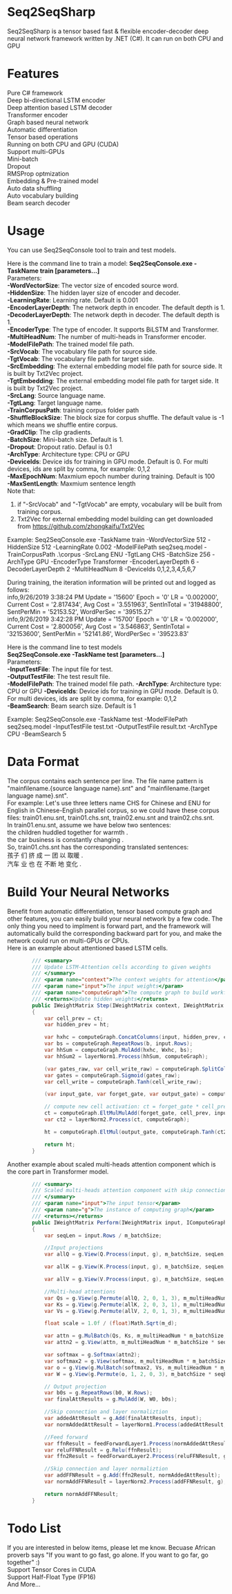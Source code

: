 ﻿# Seq2SeqSharp  
Seq2SeqSharp is a tensor based fast & flexible encoder-decoder deep neural network framework written by .NET (C#). It can run on both CPU and GPU  

# Features  
Pure C# framework   
Deep bi-directional LSTM encoder  
Deep attention based LSTM decoder  
Transformer encoder  
Graph based neural network  
Automatic differentiation  
Tensor based operations  
Running on both CPU and GPU (CUDA)  
Support multi-GPUs  
Mini-batch  
Dropout  
RMSProp optmization  
Embedding & Pre-trained model  
Auto data shuffling  
Auto vocabulary building  
Beam search decoder  

# Usage  
You can use Seq2SeqConsole tool to train and test models.  

Here is the command line to train a model:
**Seq2SeqConsole.exe -TaskName train [parameters...]**  
Parameters:  
**-WordVectorSize**: The vector size of encoded source word.  
**-HiddenSize**: The hidden layer size of encoder and decoder.    
**-LearningRate**: Learning rate. Default is 0.001  
**-EncoderLayerDepth**: The network depth in encoder. The default depth is 1.  
**-DecoderLayerDepth**: The network depth in decoder. The default depth is 1.  
**-EncoderType**: The type of encoder. It supports BiLSTM and Transformer.  
**-MultiHeadNum**: The number of multi-heads in Transformer encoder.  
**-ModelFilePath**: The trained model file path.  
**-SrcVocab**: The vocabulary file path for source side.  
**-TgtVocab**: The vocabulary file path for target side.  
**-SrcEmbedding**: The external embedding model file path for source side. It is built by Txt2Vec project.  
**-TgtEmbedding**: The external embedding model file path for target side. It is built by Txt2Vec project.  
**-SrcLang**: Source language name.  
**-TgtLang**: Target language name.  
**-TrainCorpusPath**: training corpus folder path  
**-ShuffleBlockSize**: The block size for corpus shuffle. The default value is -1 which means we shuffle entire corpus.  
**-GradClip**: The clip gradients.  
**-BatchSize**: Mini-batch size. Default is 1.  
**-Dropout**: Dropout ratio. Defaul is 0.1  
**-ArchType**: Architecture type: CPU or GPU  
**-DeviceIds**: Device ids for training in GPU mode. Default is 0. For multi devices, ids are split by comma, for example: 0,1,2  
**-MaxEpochNum**: Maxmium epoch number during training. Default is 100  
**-MaxSentLength**: Maxmium sentence length  
Note that:  
  1) if "-SrcVocab" and "-TgtVocab" are empty, vocabulary will be built from training corpus.  
  2) Txt2Vec for external embedding model building can get downloaded from https://github.com/zhongkaifu/Txt2Vec  

Example: Seq2SeqConsole.exe -TaskName train -WordVectorSize 512 -HiddenSize 512 -LearningRate 0.002 -ModelFilePath seq2seq.model -TrainCorpusPath .\corpus -SrcLang ENU -TgtLang CHS -BatchSize 256 -ArchType GPU -EncoderType Transformer -EncoderLayerDepth 6 -DecoderLayerDepth 2 -MultiHeadNum 8 -DeviceIds 0,1,2,3,4,5,6,7  

During training, the iteration information will be printed out and logged as follows:  
info,9/26/2019 3:38:24 PM Update = '15600' Epoch = '0' LR = '0.002000', Current Cost = '2.817434', Avg Cost = '3.551963', SentInTotal = '31948800', SentPerMin = '52153.52', WordPerSec = '39515.27'  
info,9/26/2019 3:42:28 PM Update = '15700' Epoch = '0' LR = '0.002000', Current Cost = '2.800056', Avg Cost = '3.546863', SentInTotal = '32153600', SentPerMin = '52141.86', WordPerSec = '39523.83'  

Here is the command line to test models  
**Seq2SeqConsole.exe -TaskName test [parameters...]**  
Parameters:  
**-InputTestFile**: The input file for test.  
**-OutputTestFile**: The test result file.  
**-ModelFilePath**: The trained model file path. 
**-ArchType**: Architecture type: CPU or GPU 
**-DeviceIds**: Device ids for training in GPU mode. Default is 0. For multi devices, ids are split by comma, for example: 0,1,2  
**-BeamSearch**: Beam search size. Default is 1  

Example: Seq2SeqConsole.exe -TaskName test -ModelFilePath seq2seq.model -InputTestFile test.txt -OutputTestFile result.txt -ArchType CPU -BeamSearch 5  

# Data Format  
The corpus contains each sentence per line. The file name pattern is "mainfilename.{source language name}.snt" and "mainfilename.{target language name}.snt".    
For example: Let's use three letters name CHS for Chinese and ENU for English in Chinese-English parallel corpus, so we could have these corpus files: train01.enu.snt, train01.chs.snt, train02.enu.snt and train02.chs.snt.  
In train01.enu.snt, assume we have below two sentences:  
the children huddled together for warmth .  
the car business is constantly changing .  
So, train01.chs.snt has the corresponding translated sentences:  
孩子 们 挤 成 一 团 以 取暖 .  
汽车 业 也 在 不断 地 变化 .  

# Build Your Neural Networks  
Benefit from automatic differentiation, tensor based compute graph and other features, you can easily build your neural network by a few code. The only thing you need to implment is forward part, and the framework will automatically build the corresponding backward part for you, and make the network could run on multi-GPUs or CPUs.  
Here is an example about attentioned based LSTM cells.  
```c#
        /// <summary>
        /// Update LSTM-Attention cells according to given weights
        /// </summary>
        /// <param name="context">The context weights for attention</param>
        /// <param name="input">The input weights</param>
        /// <param name="computeGraph">The compute graph to build workflow</param>
        /// <returns>Update hidden weights</returns>
        public IWeightMatrix Step(IWeightMatrix context, IWeightMatrix input, IComputeGraph computeGraph)
        {
            var cell_prev = ct;
            var hidden_prev = ht;

            var hxhc = computeGraph.ConcatColumns(input, hidden_prev, context);
            var bs = computeGraph.RepeatRows(b, input.Rows);
            var hhSum = computeGraph.MulAdd(hxhc, Wxhc, bs);
            var hhSum2 = layerNorm1.Process(hhSum, computeGraph);

            (var gates_raw, var cell_write_raw) = computeGraph.SplitColumns(hhSum2, hdim * 3, hdim);
            var gates = computeGraph.Sigmoid(gates_raw);
            var cell_write = computeGraph.Tanh(cell_write_raw);

            (var input_gate, var forget_gate, var output_gate) = computeGraph.SplitColumns(gates, hdim, hdim, hdim);

            // compute new cell activation: ct = forget_gate * cell_prev + input_gate * cell_write
            ct = computeGraph.EltMulMulAdd(forget_gate, cell_prev, input_gate, cell_write);
            var ct2 = layerNorm2.Process(ct, computeGraph);

            ht = computeGraph.EltMul(output_gate, computeGraph.Tanh(ct2));

            return ht;
        }
```
Another example about scaled multi-heads attention component which is the core part in Transformer model.  
```c#
        /// <summary>
        /// Scaled multi-heads attention component with skip connectioned feed forward layers
        /// </summary>
        /// <param name="input">The input tensor</param>
        /// <param name="g">The instance of computing graph</param>
        /// <returns></returns>
        public IWeightMatrix Perform(IWeightMatrix input, IComputeGraph g)
        {
            var seqLen = input.Rows / m_batchSize;

            //Input projections
            var allQ = g.View(Q.Process(input, g), m_batchSize, seqLen, m_multiHeadNum, m_d);

            var allK = g.View(K.Process(input, g), m_batchSize, seqLen, m_multiHeadNum, m_d);

            var allV = g.View(V.Process(input, g), m_batchSize, seqLen, m_multiHeadNum, m_d);

            //Multi-head attentions
            var Qs = g.View(g.Permute(allQ, 2, 0, 1, 3), m_multiHeadNum * m_batchSize, seqLen, m_d);
            var Ks = g.View(g.Permute(allK, 2, 0, 3, 1), m_multiHeadNum * m_batchSize, m_d, seqLen);
            var Vs = g.View(g.Permute(allV, 2, 0, 1, 3), m_multiHeadNum * m_batchSize, seqLen, m_d);

            float scale = 1.0f / (float)Math.Sqrt(m_d);

            var attn = g.MulBatch(Qs, Ks, m_multiHeadNum * m_batchSize, scale);
            var attn2 = g.View(attn, m_multiHeadNum * m_batchSize * seqLen, seqLen);

            var softmax = g.Softmax(attn2);
            var softmax2 = g.View(softmax, m_multiHeadNum * m_batchSize, seqLen, seqLen);
            var o = g.View(g.MulBatch(softmax2, Vs, m_multiHeadNum * m_batchSize), m_multiHeadNum, m_batchSize, seqLen, m_d);
            var W = g.View(g.Permute(o, 1, 2, 0, 3), m_batchSize * seqLen, m_multiHeadNum * m_d);

            // Output projection
            var b0s = g.RepeatRows(b0, W.Rows);
            var finalAttResults = g.MulAdd(W, W0, b0s);

            //Skip connection and layer normaliztion
            var addedAttResult = g.Add(finalAttResults, input);
            var normAddedAttResult = layerNorm1.Process(addedAttResult, g);

            //Feed forward
            var ffnResult = feedForwardLayer1.Process(normAddedAttResult, g);
            var reluFFNResult = g.Relu(ffnResult);
            var ffn2Result = feedForwardLayer2.Process(reluFFNResult, g);

            //Skip connection and layer normaliztion
            var addFFNResult = g.Add(ffn2Result, normAddedAttResult);
            var normAddFFNResult = layerNorm2.Process(addFFNResult, g);

            return normAddFFNResult;
        }
```

# Todo List  
If you are interested in below items, please let me know. Becuase African proverb says "If you want to go fast, go alone. If you want to go far, go together" :)  
Support Tensor Cores in CUDA  
Support Half-Float Type (FP16)  
And More...  
